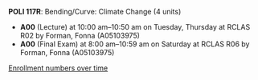 **POLI 117R**: Bending/Curve: Climate Change (4 units)

- **A00** (Lecture) at 10:00 am–10:50 am on Tuesday, Thursday at RCLAS R02 by Forman, Fonna (A05103975)
- **A00** (Final Exam) at 8:00 am–10:59 am on Saturday at RCLAS R06 by Forman, Fonna (A05103975)

[Enrollment numbers over time](./POLI117R.tsv)
